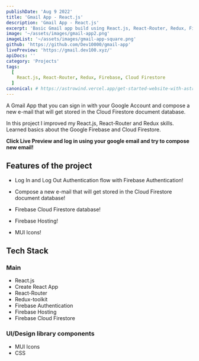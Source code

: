 ```yaml
---
publishDate: 'Aug 9 2022'
title: 'Gmail App - React.js'
description: 'Gmail App - React.js'
excerpt: 'Basic Gmail app build using React.js, React-Router, Redux, Firebase and Cloud Firestore'
image: '~/assets/images/gmail-app2.png'
imageList: '~/assets/images/gmail-app-square.png'
github: 'https://github.com/Dev10000/gmail-app'
livePreview: 'https://gmail.dev100.xyz/'
apiDocs: ''
category: 'Projects'
tags:
  [
    React.js, React-Router, Redux, Firebase, Cloud Firestore
  ]
canonical: # https://astrowind.vercel.app/get-started-website-with-astro-tailwind-css # When posting content to multiple platforms at the same time (such as this website and Medium) and want to specify the ultimate authority. Remove it to automatically generate canonical
---
```


A Gmail App that you can sign in with your Google Account and compose a new e-mail that will get stored in the Cloud Firestore document database.

In this project I improved my React.js, React-Router and Redux skills. Learned basics about the Google Firebase and Cloud Firestore. 

**Click Live Preview and log in using your google email and try to compose new email!**

## Features of the project

- Log In and Log Out Authentication flow with Firebase Authentication!

- Compose a new e-mail that will get stored in the Cloud Firestore document database!

- Firebase Cloud Firestore database!

- Firebase Hosting!

- MUI Icons!

## Tech Stack

### Main

- React.js
- Create React App
- React-Router
- Redux-toolkit
- Firebase Authentication
- Firebase Hosting
- Firebase Cloud Firestore

### UI/Design library components

- MUI Icons
- CSS